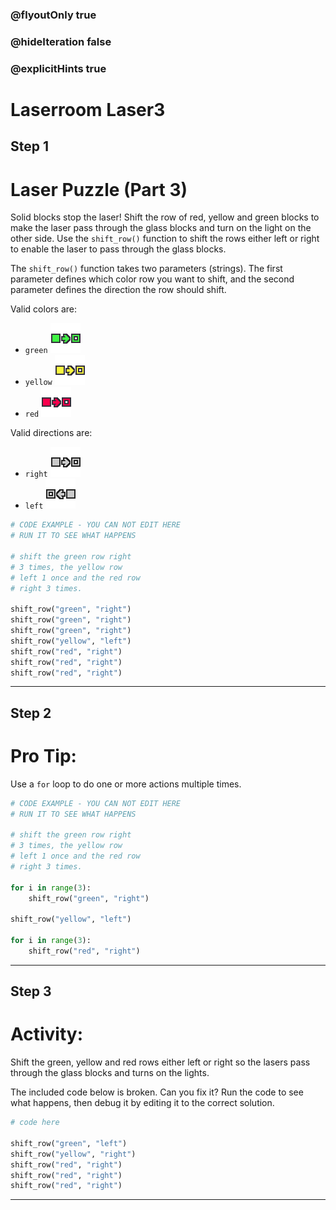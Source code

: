 ### @flyoutOnly true
### @hideIteration false
### @explicitHints true

# Laserroom Laser3

## Step 1
# Laser Puzzle (Part 3)

Solid blocks stop the laser! Shift the row of red, yellow and green blocks to make the laser pass through the glass blocks and turn on the light on the other side. Use the `shift_row()` function to shift the rows either left or right to enable the laser to pass through the glass blocks.

The `shift_row()` function takes two parameters (strings). The first parameter defines which color row you want to shift, and the second parameter defines the direction the row should shift.

Valid colors are:
- `green` ![Green](https://raw.githubusercontent.com/ReWrite-Media/makecode/master/python/HOC2022/img/green_right.png "Green")
- `yellow` ![Yellow](https://raw.githubusercontent.com/ReWrite-Media/makecode/master/python/HOC2022/img/yellow_right.png "Yellow")
- `red` ![Red](https://raw.githubusercontent.com/ReWrite-Media/makecode/master/python/HOC2022/img/red_right.png "Red")

Valid directions are:
- `right` ![Right](https://raw.githubusercontent.com/ReWrite-Media/makecode/master/python/HOC2022/img/gray_right.png "Right")
- `left` ![Left](https://raw.githubusercontent.com/ReWrite-Media/makecode/master/python/HOC2022/img/gray_left.png "Left")

```python
# CODE EXAMPLE - YOU CAN NOT EDIT HERE
# RUN IT TO SEE WHAT HAPPENS

# shift the green row right
# 3 times, the yellow row
# left 1 once and the red row
# right 3 times.

shift_row("green", "right")
shift_row("green", "right")
shift_row("green", "right")
shift_row("yellow", "left")
shift_row("red", "right")
shift_row("red", "right")
shift_row("red", "right")
```

---

## Step 2
# Pro Tip:

Use a `for` loop to do one or more actions multiple times.

```python
# CODE EXAMPLE - YOU CAN NOT EDIT HERE
# RUN IT TO SEE WHAT HAPPENS

# shift the green row right
# 3 times, the yellow row
# left 1 once and the red row
# right 3 times.

for i in range(3):
    shift_row("green", "right")
    
shift_row("yellow", "left")

for i in range(3):
    shift_row("red", "right")
```

---

## Step 3
# Activity:

Shift the green, yellow and red rows either left or right so the lasers pass through the glass blocks and turns on the lights.

The included code below is broken. Can you fix it? Run the code to see what happens, then debug it by editing it to the correct solution.

```python
# code here

shift_row("green", "left")
shift_row("yellow", "right")
shift_row("red", "right")
shift_row("red", "right")
shift_row("red", "right")
```

---

